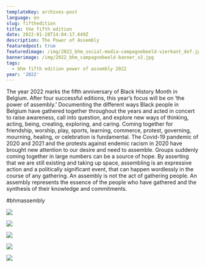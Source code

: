 ```yaml
---
templateKey: archives-post
language: en
slug: fifthedition
title: the fifth edition
date: 2022-01-28T14:04:17.649Z
description: The Power of Assembly
featuredpost: true
featuredimage: /img/2022_bhm_social-media-campagnebeeld-vierkant_def.jpg
bannerimage: /img/2022_bhm_campagnebeeld-banner_v2.jpg
tags:
  - bhm fifth edition power of assembly 2022
year: '2022'
---
```

The year 2022 marks the fifth anniversary of Black History Month in Belgium. After four successful editions, this year’s focus will be on ‘the power of assembly.’ Documenting the different ways Black people in Belgium have gathered together throughout the years and acted in concert to raise awareness, call into question, and explore new ways of thinking, acting, being, creating, exploring, and caring. Coming together for friendship, worship, play, sports, learning, commerce, protest, governing, mourning, healing, or celebration is fundamental. The Covid-19 pandemic of 2020 and 2021 and the protests against endemic racism in 2020 have brought new attention to our desire and need to assemble. Groups suddenly coming together in large numbers can be a source of hope. By asserting that we are still existing and taking up space, assembling is an expressive action and a politically significant event, that can happen wordlessly in the course of any gathering. An assembly is not the act of gathering people. An assembly represents the essence of the people who have gathered and the synthesis of their knowledge and commitments. 

\#bhmassembly 

![](/img/2022_bhm_social-media-campagnebeeld-vierkant_def3.jpg)

![](/img/2022_bhm_social-media-campagnebeeld-vierkant_def5.jpg)

![](/img/2022_bhm_social-media-campagnebeeld-vierkant_def.jpg)

![](/img/2022_bhm_social-media-campagnebeeld-vierkant_def2.jpg)

![](/img/2022_bhm_social-media-campagnebeeld-vierkant_def4.jpg)
